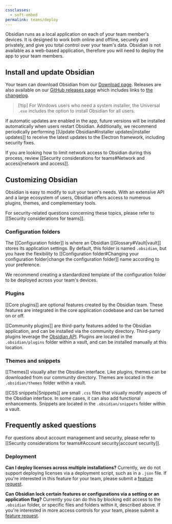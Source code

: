 ```yaml
---
cssclasses:
  - soft-embed
permalink: teams/deploy
---
```

Obsidian runs as a local application on each of your team member's devices. It is designed to work both online and offline, securely and privately, and give you total control over your team's data. Obsidian is not available as a web-based application, therefore you will need to deploy the app to your team members.

## Install and update Obsidian

Your team can download Obsidian from our [Download page](https://obsidian.md/download). Releases are also available on our [GitHub releases page](https://github.com/obsidianmd/obsidian-releases/releases) which includes links to [the changelog](https://obsidian.md/changelog/).

> [!tip] For Windows users who need a system installer, the Universal `.exe` includes the option to install Obsidian for all users.

If automatic updates are enabled in the app, future versions will be installed automatically when users restart Obsidian. Additionally, we recommend periodically performing [[Update Obsidian#Installer updates|installer updates]] to receive the latest updates to the Electron framework, including security fixes.

If you are looking how to limit network access to Obsidian during this process, review [[Security considerations for teams#Network and access|network and access]].

## Customizing Obsidian

Obsidian is easy to modify to suit your team's needs. With an extensive API and a large ecosystem of users, Obsidian offers access to numerous plugins, themes, and complementary tools.

For security-related questions concerning these topics, please refer to [[Security considerations for teams]].

### Configuration folders

The [[Configuration folder]] is where an Obsidian [[Glossary#Vault|vault]] stores its application settings. By default, this folder is named `.obsidian`, but you have the flexibility to [[Configuration folder#Changing your configuration folder|change the configuration folder]] name according to your preference.

We recommend creating a standardized template of the configuration folder to be deployed across your team's devices.

### Plugins

[[Core plugins]] are optional features created by the Obsidian team. These features are integrated in the core application codebase and can be turned on or off.

[[Community plugins]] are third-party features added to the Obsidian application, and can be installed via the community directory. Third-party plugins leverage the [Obsidian API](https://github.com/obsidianmd/obsidian-api). Plugins are located in the `.obsidian/plugins` folder within a vault, and can be installed manually at this location.

### Themes and snippets

[[Themes]] visually alter the Obsidian interface. Like plugins, themes can be downloaded from our community directory. Themes are located in the `.obsidian/themes` folder within a vault.

[[CSS snippets|Snippets]] are small `.css` files that visually modify aspects of the Obsidian interface. In some cases, it can also add functional enhancements. Snippets are located in the `.obsidian/snippets` folder within a vault.

## Frequently asked questions

For questions about account management and security, please refer to [[Security considerations for teams#Account security|account security]].

### Deployment

**Can I deploy licenses across multiple installations?**
Currently, we do not support deploying licenses via a deployment script, such as in a `.json` file. If you're interested in this feature for your team, please submit a [feature request](https://forum.obsidian.md/c/feature-requests/8). 

**Can Obsidian lock certain features or configurations via a setting or an application flag?**
Currently you can do this by blocking edit access to the `.obsidian` folder, or specific files and folders within it, described above. If you're interested in more access controls for your team, please submit a [feature request](https://forum.obsidian.md/c/feature-requests/8). 
